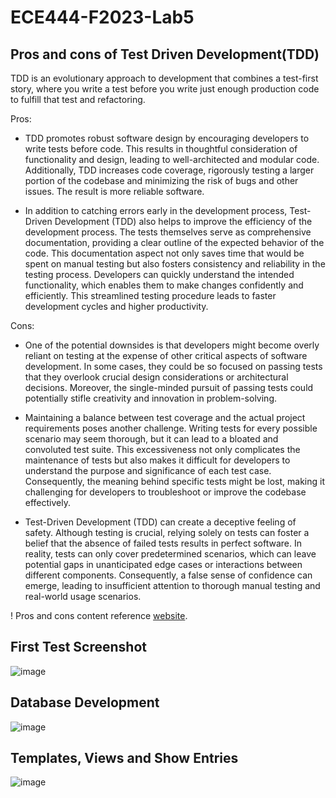# ECE444-F2023-Lab5

## Pros and cons of Test Driven Development(TDD)
TDD is an evolutionary approach to development that combines a test-first story, where you write a test before you write just enough production code to fulfill that test and refactoring.

Pros: 
* TDD promotes robust software design by encouraging developers to write tests before code. This results in thoughtful consideration of functionality and design, leading to well-architected and modular code. Additionally, TDD increases code coverage, rigorously testing a larger portion of the codebase and minimizing the risk of bugs and other issues. The result is more reliable software.

* In addition to catching errors early in the development process, Test-Driven Development (TDD) also helps to improve the efficiency of the development process. The tests themselves serve as comprehensive documentation, providing a clear outline of the expected behavior of the code. This documentation aspect not only saves time that would be spent on manual testing but also fosters consistency and reliability in the testing process. Developers can quickly understand the intended functionality, which enables them to make changes confidently and efficiently. This streamlined testing procedure leads to faster development cycles and higher productivity.

Cons:
* One of the potential downsides is that developers might become overly reliant on testing at the expense of other critical aspects of software development. In some cases, they could be so focused on passing tests that they overlook crucial design considerations or architectural decisions. Moreover, the single-minded pursuit of passing tests could potentially stifle creativity and innovation in problem-solving.

* Maintaining a balance between test coverage and the actual project requirements poses another challenge. Writing tests for every possible scenario may seem thorough, but it can lead to a bloated and convoluted test suite. This excessiveness not only complicates the maintenance of tests but also makes it difficult for developers to understand the purpose and significance of each test case. Consequently, the meaning behind specific tests might be lost, making it challenging for developers to troubleshoot or improve the codebase effectively.

* Test-Driven Development (TDD) can create a deceptive feeling of safety. Although testing is crucial, relying solely on tests can foster a belief that the absence of failed tests results in perfect software. In reality, tests can only cover predetermined scenarios, which can leave potential gaps in unanticipated edge cases or interactions between different components. Consequently, a false sense of confidence can emerge, leading to insufficient attention to thorough manual testing and real-world usage scenarios.

! Pros and cons content reference [website](https://medium.com/javarevisited/the-pros-and-cons-of-tdd-in-software-development-bc65ec3bcc76#:~:text=In%20conclusion%2C%20TDD%20is%20a,the%20risk%20of%20over%2Dtesting.).

## First Test Screenshot
![image](https://github.com/lyfuuoo/ECE444-F2023-Lab5/assets/74110890/f97527f6-2620-4391-9a1c-0d3fb848dfb6)

## Database Development
![image](https://github.com/lyfuuoo/ECE444-F2023-Lab5/assets/74110890/5d7b43e0-918e-4186-b139-cbfe24ada3ea)

## Templates, Views and Show Entries 
![image](https://github.com/lyfuuoo/ECE444-F2023-Lab5/assets/74110890/7f70c2dc-6588-41be-94d4-c75ccaf46d86)
